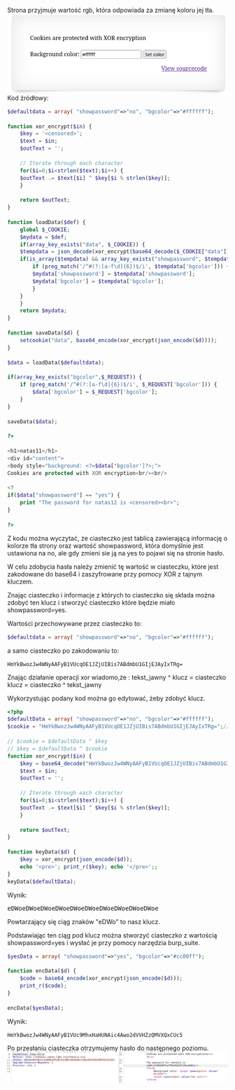 Strona przyjmuje wartość rgb, która odpowiada za zmianę koloru jej tła.
![](Attachments/{FFB8C4C4-843C-4115-88FF-FDE5FF7C83A3}.png)
Kod źródłowy:
```php
$defaultdata = array( "showpassword"=>"no", "bgcolor"=>"#ffffff");

function xor_encrypt($in) {
    $key = '<censored>';
    $text = $in;
    $outText = '';

    // Iterate through each character
    for($i=0;$i<strlen($text);$i++) {
    $outText .= $text[$i] ^ $key[$i % strlen($key)];
    }

    return $outText;
}

function loadData($def) {
    global $_COOKIE;
    $mydata = $def;
    if(array_key_exists("data", $_COOKIE)) {
    $tempdata = json_decode(xor_encrypt(base64_decode($_COOKIE["data"])), true);
    if(is_array($tempdata) && array_key_exists("showpassword", $tempdata) && array_key_exists("bgcolor", $tempdata)) {
        if (preg_match('/^#(?:[a-f\d]{6})$/i', $tempdata['bgcolor'])) {
        $mydata['showpassword'] = $tempdata['showpassword'];
        $mydata['bgcolor'] = $tempdata['bgcolor'];
        }
    }
    }
    return $mydata;
}

function saveData($d) {
    setcookie("data", base64_encode(xor_encrypt(json_encode($d))));
}

$data = loadData($defaultdata);

if(array_key_exists("bgcolor",$_REQUEST)) {
    if (preg_match('/^#(?:[a-f\d]{6})$/i', $_REQUEST['bgcolor'])) {
        $data['bgcolor'] = $_REQUEST['bgcolor'];
    }
}

saveData($data);

?>

<h1>natas11</h1>
<div id="content">
<body style="background: <?=$data['bgcolor']?>;">
Cookies are protected with XOR encryption<br/><br/>

<?
if($data["showpassword"] == "yes") {
    print "The password for natas12 is <censored><br>";
}

?>
```

Z kodu można wyczytać, że ciasteczko jest tablicą zawierającą informację o kolorze tła strony oraz wartość showpassword, która domyślnie jest ustawiona na no, ale gdy zmieni sie ją na yes to pojawi się na stronie hasło.

W celu zdobycia hasła należy zmienić tę wartość w ciasteczku, które jest zakodowane do base64 i zaszyfrowane przy pomocy XOR z tajnym kluczem.

Znając ciasteczko i informacje z których to ciasteczko się składa można zdobyć ten klucz i stworzyć ciasteczko które będzie miało showpassword=yes.

Wartości przechowywane przez ciasteczko to:
```php
$defaultdata = array( "showpassword"=>"no", "bgcolor"=>"#ffffff");
```
a samo ciasteczko po zakodowaniu to:
```
HmYkBwozJw4WNyAAFyB1VUcqOE1JZjUIBis7ABdmbU1GIjEJAyIxTRg=
```

Znając działanie operacji xor wiadomo,że :
tekst_jawny ^ klucz = ciasteczko
klucz = ciasteczko ^ tekst_jawny

Wykorzystując podany kod można go edytować, żeby zdobyć klucz.

```php
<?php
$defaultData = array( "showpassword"=>"no", "bgcolor"=>"#ffffff");
$cookie = "HmYkBwozJw4WNyAAFyB1VUcqOE1JZjUIBis7ABdmbU1GIjEJAyIxTRg=";//"showpassword"=>"no", "bgcolor"=>"#ffffff"

// $cookie = $defaultData ^ $key
// $key = $defaultData ^ $cookie
function xor_encrypt($in) {
    $key = base64_decode("HmYkBwozJw4WNyAAFyB1VUcqOE1JZjUIBis7ABdmbU1GIjEJAyIxTRg="); //"showpassword"=>"no", "bgcolor"=>"#ffffff"
    $text = $in;
    $outText = '';

    // Iterate through each character
    for($i=0;$i<strlen($text);$i++) {
    $outText .= $text[$i] ^ $key[$i % strlen($key)];
    }

    return $outText;
}

function keyData($d) {
	$key = xor_encrypt(json_encode($d));
	echo '<pre>'; print_r($key); echo '</pre>';;
}
keyData($defaultData);
```

Wynik:
<pre>eDWoeDWoeDWoeDWoeDWoeDWoeDWoeDWoeDWoeDWoe</pre>
Powtarzający się ciąg znaków "eDWo" to nasz klucz.

Podstawiając ten ciąg pod klucz można stworzyć ciasteczko z wartością showpassword=yes i wysłać je przy pomocy narzędzia burp_suite.
```php
$yesData = array( "showpassword"=>"yes", "bgcolor"=>"#cc00ff");

function encData($d) {
	$code = base64_encode(xor_encrypt(json_encode($d)));
	print_r($code);
}

encData($yesData);
```

Wynik:
```
HmYkBwozJw4WNyAAFyB1VUc9MhxHaHUNAic4Awo2dVVHZzQMVXQxCUc5
```

Po przesłaniu ciasteczka otrzymujemy hasło do następnego poziomu.
![](Attachments/{A41228A5-C389-4A1E-A61E-CC441DD70417}.png)